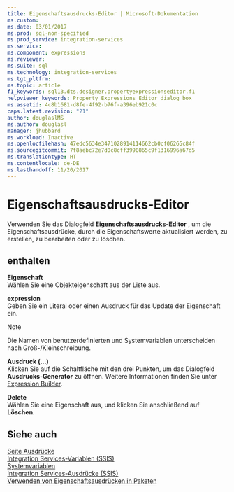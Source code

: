 ```yaml
---
title: Eigenschaftsausdrucks-Editor | Microsoft-Dokumentation
ms.custom: 
ms.date: 03/01/2017
ms.prod: sql-non-specified
ms.prod_service: integration-services
ms.service: 
ms.component: expressions
ms.reviewer: 
ms.suite: sql
ms.technology: integration-services
ms.tgt_pltfrm: 
ms.topic: article
f1_keywords: sql13.dts.designer.propertyexpressionseditor.f1
helpviewer_keywords: Property Expressions Editor dialog box
ms.assetid: 4c8b1681-d8fe-4f92-b76f-a396eb921c0c
caps.latest.revision: "21"
author: douglaslMS
ms.author: douglasl
manager: jhubbard
ms.workload: Inactive
ms.openlocfilehash: 47edc5634e3471028914114662cb0cf06265c84f
ms.sourcegitcommit: 7f8aebc72e7d0c8cff3990865c9f1316996a67d5
ms.translationtype: HT
ms.contentlocale: de-DE
ms.lasthandoff: 11/20/2017
---
```

# <a name="property-expressions-editor"></a>Eigenschaftsausdrucks-Editor
  Verwenden Sie das Dialogfeld **Eigenschaftsausdrucks-Editor** , um die Eigenschaftsausdrücke, durch die Eigenschaftswerte aktualisiert werden, zu erstellen, zu bearbeiten oder zu löschen.  
  
## <a name="options"></a>enthalten  
 **Eigenschaft**  
 Wählen Sie eine Objekteigenschaft aus der Liste aus.  
  
 **expression**  
 Geben Sie ein Literal oder einen Ausdruck für das Update der Eigenschaft ein.  
  
> [!NOTE]  
>  Die Namen von benutzerdefinierten und Systemvariablen unterscheiden nach Groß-/Kleinschreibung.  
  
 **Ausdruck (…)**  
 Klicken Sie auf die Schaltfläche mit den drei Punkten, um das Dialogfeld **Ausdrucks-Generator** zu öffnen. Weitere Informationen finden Sie unter [Expression Builder](../../integration-services/expressions/expression-builder.md).  
  
 **Delete**  
 Wählen Sie eine Eigenschaft aus, und klicken Sie anschließend auf **Löschen**.  
  
## <a name="see-also"></a>Siehe auch  
 [Seite Ausdrücke](../../integration-services/expressions/expressions-page.md)   
 [Integration Services-Variablen &#40;SSIS&#41;](../../integration-services/integration-services-ssis-variables.md)   
 [Systemvariablen](../../integration-services/system-variables.md)   
 [Integration Services-Ausdrücke &#40;SSIS&#41;](../../integration-services/expressions/integration-services-ssis-expressions.md)   
 [Verwenden von Eigenschaftsausdrücken in Paketen](../../integration-services/expressions/use-property-expressions-in-packages.md)  
  
  
